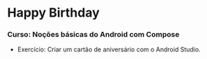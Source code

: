 # Happy Birthday

### Curso: Noções básicas do Android com Compose

- Exercício: Criar um cartão de aniversário com o Android Studio.
